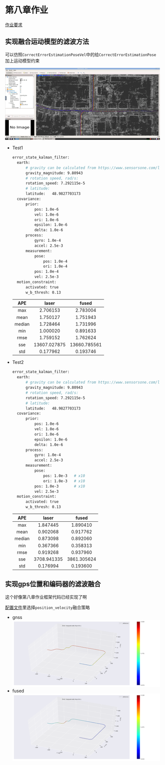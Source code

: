 # 第八章作业

[作业要求](./Homework.md)

## 实现融合运动模型的滤波方法

可以仿照`CorrectErrorEstimationPoseVel`中的给`CorrectErrorEstimationPose`加上运动模型约束

![running](./running.png)

* Test1
  ```bash
  error_state_kalman_filter:
    earth:
        # gravity can be calculated from https://www.sensorsone.com/local-gravity-calculator/ using latitude and height:
        gravity_magnitude: 9.80943
        # rotation speed, rad/s:
        rotation_speed: 7.292115e-5
        # latitude:
        latitude:   48.9827703173
    covariance:
        prior:
            pos: 1.0e-6
            vel: 1.0e-6
            ori: 1.0e-6
            epsilon: 1.0e-6
            delta: 1.0e-6
        process:
            gyro: 1.0e-4
            accel: 2.5e-3
        measurement:
            pose:
                pos: 1.0e-4
                ori: 1.0e-4
            pos: 1.0e-4
            vel: 2.5e-3
    motion_constraint: 
        activated: true
        w_b_thresh: 0.13
  ```
  | APE  | laser | fused |
  |:----:   | :-----: | :-----: |
  |max    | 2.706153 | 2.783004 |
  |mean   | 1.750127 | 1.751943 |
  |median | 1.728464 | 1.731996 |
  |min    | 1.000020 | 0.891633 |
  |rmse   | 1.759152 | 1.762624 |
  |sse    | 13607.027875 | 13660.785561 |
  |std    | 0.177962 | 0.193746 |

* Test2
  ```bash
  error_state_kalman_filter:
    earth:
        # gravity can be calculated from https://www.sensorsone.com/local-gravity-calculator/ using latitude and height:
        gravity_magnitude: 9.80943
        # rotation speed, rad/s:
        rotation_speed: 7.292115e-5
        # latitude:
        latitude:   48.9827703173
    covariance:
        prior:
            pos: 1.0e-6
            vel: 1.0e-6
            ori: 1.0e-6
            epsilon: 1.0e-6
            delta: 1.0e-6
        process:
            gyro: 1.0e-4
            accel: 2.5e-3
        measurement:
            pose:
                pos: 1.0e-3   # x10
                ori: 1.0e-3   # x10
            pos: 1.0e-3       # x10
            vel: 2.5e-3
    motion_constraint: 
        activated: true
        w_b_thresh: 0.13
  ```

  | APE  | laser | fused |
  |:----:   | :-----: | :-----: |
  |max    | 1.847445 | 1.890410 |
  |mean   | 0.902068 | 0.917762 |
  |median | 0.873098 | 0.892060 |
  |min    | 0.367366 | 0.358313 |
  |rmse   | 0.919268 | 0.937960 |
  |sse    | 3708.941335 | 3861.305624 |
  |std    | 0.176994 | 0.193600 |


## 实现gps位置和编码器的滤波融合

这个好像第八章作业框架代码已经实现了啊

[配置文件](../../src/lidar_localization/config/filtering/gnss_ins_sim_filtering.yaml)里选择`position_velocity`融合策略

* gnss
  ![gnss](./gnss.png)
* fused
  ![fused](./fused.png)